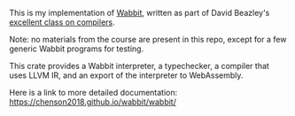 This is my implementation of [Wabbit](https://www.dabeaz.com/wabbit.html), written as part of David Beazley's [excellent class on compilers](https://www.dabeaz.com/compiler.html).

Note: no materials from the course are present in this repo, except for a few generic Wabbit programs for testing.

This crate provides a Wabbit interpreter, a typechecker, a compiler that uses LLVM IR, and an export of the interpreter to WebAssembly.

Here is a link to more detailed documentation: https://chenson2018.github.io/wabbit/wabbit/
